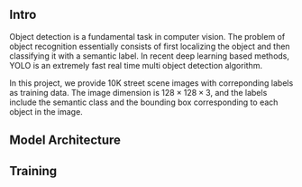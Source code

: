 ## Intro
Object detection is a fundamental task in computer vision. The problem of object recognition essentially consists of first localizing the object and then classifying it with a semantic label. In recent deep learning based methods, YOLO is an extremely fast real time multi object detection algorithm.

In this project, we provide 10K street scene images with correponding labels as training data. The image dimension is $128 \times 128 \times 3$, and the labels include the semantic class and the bounding box corresponding to each object in the image.

## Model Architecture


## Training
